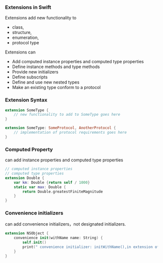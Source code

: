 ### Extensions in Swift

Extensions add new functionality to 

- class, 
- structure, 
- enumeration, 
- protocol type

Extensions can

- Add computed instance properties and computed type properties
- Define instance methods and type methods
- Provide new initializers
- Define subscripts
- Define and use new nested types
- Make an existing type conform to a protocol



### Extension Syntax

```swift
extension SomeType {
    // new functionality to add to SomeType goes here
}

extension SomeType: SomeProtocol, AnotherProtocol {
    // implementation of protocol requirements goes here
} 
```

### Computed Property

can add instance properties and computed type properties

```swift
// computed instance properties
// computed type properties
extension Double {
    var km: Double {return self / 1000}
    static var max: Double {
        return Double.greatestFiniteMagnitude
    }
}
```

### Convenience initializers

can add convenience initializers，not designated initializers.

```swift
extension NSObject {
    convenience init(withName name: String) {
        self.init()
        print(" convenience initializer: initWithName(),in extension of NSObject");
    }
}
```

